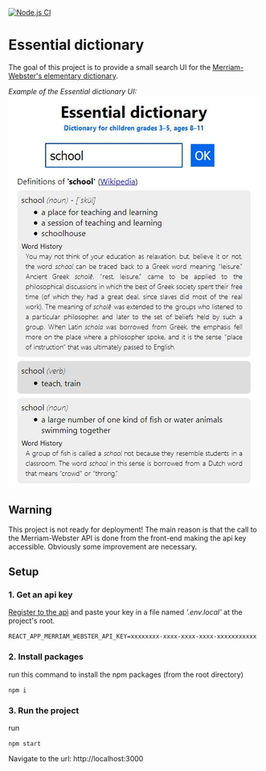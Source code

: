 [![Node.js CI](https://github.com/JulienRobberechts/essential-dictionary/actions/workflows/nodejs.yml/badge.svg)](https://github.com/JulienRobberechts/essential-dictionary/actions/workflows/nodejs.yml)

# Essential dictionary

The goal of this project is to provide a small search UI for the [Merriam-Webster's elementary dictionary](https://www.dictionaryapi.com/products/api-elementary-dictionary).

_Example of the Essential dictionary UI:_  
![Essential dictionary](resources/screenshot-1.jpg)

## Warning

This project is not ready for deployment! The main reason is that the call to the Merriam-Webster API is done from the front-end making the api key accessible. Obviously some improvement are necessary.

## Setup

### 1. Get an api key

[Register to the api](https://www.dictionaryapi.com/register/index) and paste your key in a file named _'.env.local'_ at the project's root.

```
REACT_APP_MERRIAM_WEBSTER_API_KEY=xxxxxxxx-xxxx-xxxx-xxxx-xxxxxxxxxxx
```

### 2. Install packages

run this command to install the npm packages (from the root directory)

```
npm i
```

### 3. Run the project

run

```
npm start
```

Navigate to the url: http://localhost:3000
